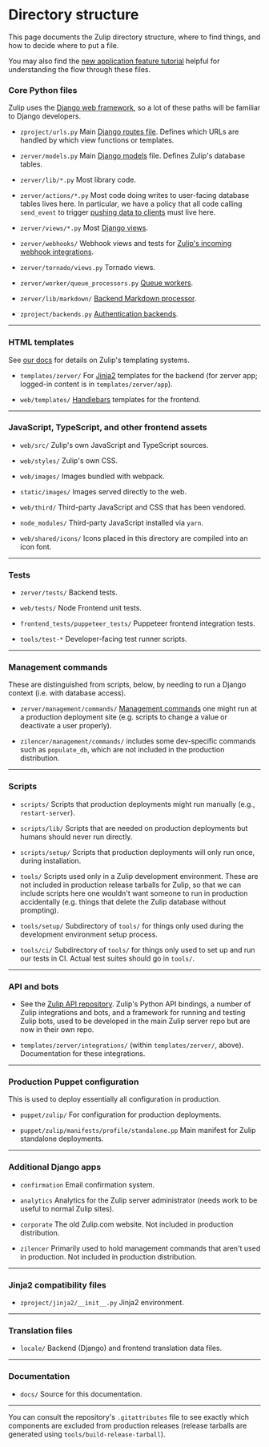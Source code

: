 # Directory structure

This page documents the Zulip directory structure, where to find
things, and how to decide where to put a file.

You may also find the [new application feature
tutorial](../tutorials/new-feature-tutorial.md) helpful for understanding the
flow through these files.

### Core Python files

Zulip uses the [Django web
framework](https://docs.djangoproject.com/en/3.2/), so a lot of these
paths will be familiar to Django developers.

- `zproject/urls.py` Main
  [Django routes file](https://docs.djangoproject.com/en/3.2/topics/http/urls/).
  Defines which URLs are handled by which view functions or templates.

- `zerver/models.py` Main
  [Django models](https://docs.djangoproject.com/en/3.2/topics/db/models/)
  file. Defines Zulip's database tables.

- `zerver/lib/*.py` Most library code.

- `zerver/actions/*.py` Most code doing writes to user-facing
  database tables lives here. In particular, we have a policy that
  all code calling `send_event` to trigger [pushing data to
  clients](../subsystems/events-system.md) must live here.

- `zerver/views/*.py` Most [Django views](https://docs.djangoproject.com/en/3.2/topics/http/views/).

- `zerver/webhooks/` Webhook views and tests for [Zulip's incoming webhook integrations](https://zulip.com/api/incoming-webhooks-overview).

- `zerver/tornado/views.py` Tornado views.

- `zerver/worker/queue_processors.py` [Queue workers](../subsystems/queuing.md).

- `zerver/lib/markdown/` [Backend Markdown processor](../subsystems/markdown.md).

- `zproject/backends.py` [Authentication backends](https://docs.djangoproject.com/en/3.2/topics/auth/customizing/).

---

### HTML templates

See [our docs](../subsystems/html-css.md) for details on Zulip's
templating systems.

- `templates/zerver/` For [Jinja2](http://jinja.pocoo.org/) templates
  for the backend (for zerver app; logged-in content is in `templates/zerver/app`).

- `web/templates/` [Handlebars](https://handlebarsjs.com/) templates for the frontend.

---

### JavaScript, TypeScript, and other frontend assets

- `web/src/` Zulip's own JavaScript and TypeScript sources.

- `web/styles/` Zulip's own CSS.

- `web/images/` Images bundled with webpack.

- `static/images/` Images served directly to the web.

- `web/third/` Third-party JavaScript and CSS that has been vendored.

- `node_modules/` Third-party JavaScript installed via `yarn`.

- `web/shared/icons/` Icons placed in this directory are compiled
  into an icon font.

---

### Tests

- `zerver/tests/` Backend tests.

- `web/tests/` Node Frontend unit tests.

- `frontend_tests/puppeteer_tests/` Puppeteer frontend integration tests.

- `tools/test-*` Developer-facing test runner scripts.

---

### Management commands

These are distinguished from scripts, below, by needing to run a
Django context (i.e. with database access).

- `zerver/management/commands/`
  [Management commands](../subsystems/management-commands.md) one might run at a
  production deployment site (e.g. scripts to change a value or
  deactivate a user properly).

- `zilencer/management/commands/` includes some dev-specific
  commands such as `populate_db`, which are not included in
  the production distribution.

---

### Scripts

- `scripts/` Scripts that production deployments might run manually
  (e.g., `restart-server`).

- `scripts/lib/` Scripts that are needed on production deployments but
  humans should never run directly.

- `scripts/setup/` Scripts that production deployments will only run
  once, during installation.

- `tools/` Scripts used only in a Zulip development environment.
  These are not included in production release tarballs for Zulip, so
  that we can include scripts here one wouldn't want someone to run in
  production accidentally (e.g. things that delete the Zulip database
  without prompting).

- `tools/setup/` Subdirectory of `tools/` for things only used during
  the development environment setup process.

- `tools/ci/` Subdirectory of `tools/` for things only used to
  set up and run our tests in CI. Actual test suites should
  go in `tools/`.

---

### API and bots

- See the [Zulip API repository](https://github.com/zulip/python-zulip-api).
  Zulip's Python API bindings, a number of Zulip integrations and
  bots, and a framework for running and testing Zulip bots, used to be
  developed in the main Zulip server repo but are now in their own repo.

- `templates/zerver/integrations/` (within `templates/zerver/`, above).
  Documentation for these integrations.

---

### Production Puppet configuration

This is used to deploy essentially all configuration in production.

- `puppet/zulip/` For configuration for production deployments.

- `puppet/zulip/manifests/profile/standalone.pp` Main manifest for Zulip standalone deployments.

---

### Additional Django apps

- `confirmation` Email confirmation system.

- `analytics` Analytics for the Zulip server administrator (needs work to
  be useful to normal Zulip sites).

- `corporate` The old Zulip.com website. Not included in production
  distribution.

- `zilencer` Primarily used to hold management commands that aren't
  used in production. Not included in production distribution.

---

### Jinja2 compatibility files

- `zproject/jinja2/__init__.py` Jinja2 environment.

---

### Translation files

- `locale/` Backend (Django) and frontend translation data files.

---

### Documentation

- `docs/` Source for this documentation.

---

You can consult the repository's `.gitattributes` file to see exactly
which components are excluded from production releases (release
tarballs are generated using `tools/build-release-tarball`).
